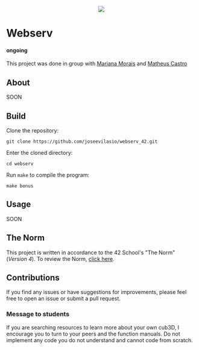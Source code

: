<p align="center">
	<img src="https://img.shields.io/github/last-commit/joseevilasio/cub3d_42?color=%2312bab9&style=flat-square"/>
</p>

# Webserv

#### ongoing

This project was done in group with [Mariana Morais](https://github.com/marianaobmorais) and [Matheus Castro](https://github.com/malves-b)

## About

SOON

## Build

Clone the repository: 
```shell
git clone https://github.com/joseevilasio/webserv_42.git
```
Enter the cloned directory:
```shell
cd webserv
```
Run `make` to compile the program:
```shell
make bonus
```

## Usage
 SOON

## The Norm

This project is written in accordance to the 42 School's "The Norm" (_Version 4_). To review the Norm, [click here](https://github.com/42School/norminette/blob/master/pdf/en.norm.pdf).

## Contributions

If you find any issues or have suggestions for improvements, please feel free to open an issue or submit a pull request.

### Message to students

If you are searching resources to learn more about your own cub3D, I encourage you to turn to your peers and the function manuals. Do not implement any code you do not understand and cannot code from scratch.


